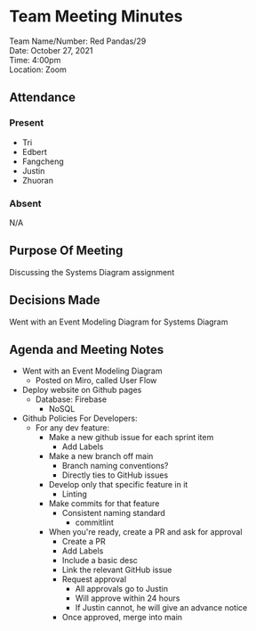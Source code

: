 # Team Meeting Minutes
Team Name/Number: Red Pandas/29  
Date: October 27, 2021  
Time: 4:00pm  
Location: Zoom  

## Attendance

### Present
- Tri
- Edbert
- Fangcheng
- Justin
- Zhuoran

### Absent
N/A

## Purpose Of Meeting
Discussing the Systems Diagram assignment

## Decisions Made

Went with an Event Modeling Diagram for Systems Diagram

## Agenda and Meeting Notes
- Went with an Event Modeling Diagram
  - Posted on Miro, called User Flow
- Deploy website on Github pages
  - Database: Firebase
    - NoSQL
- Github Policies For Developers:
  - For any dev feature:
    - Make a new github issue for each sprint item
      - Add Labels
    - Make a new branch off main
      - Branch naming conventions?
      - Directly ties to GitHub issues
    - Develop only that specific feature in it
      - Linting
    - Make commits for that feature
      - Consistent naming standard
        - commitlint
    - When you're ready, create a PR and ask for approval
      - Create a PR
      - Add Labels
      - Include a basic desc
      - Link the relevant GitHub issue
      - Request approval
        - All approvals go to Justin
        - Will approve within 24 hours
        - If Justin cannot, he will give an advance notice
      - Once approved, merge into main
